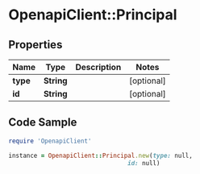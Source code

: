 # OpenapiClient::Principal

## Properties

Name | Type | Description | Notes
------------ | ------------- | ------------- | -------------
**type** | **String** |  | [optional] 
**id** | **String** |  | [optional] 

## Code Sample

```ruby
require 'OpenapiClient'

instance = OpenapiClient::Principal.new(type: null,
                                 id: null)
```


